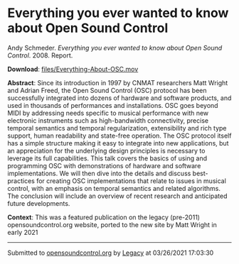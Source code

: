 # Everything you ever wanted to know about Open Sound Control

Andy Schmeder. *Everything you ever wanted to know about Open Sound Control*. 2008.  Report. 

**Download**: [files/Everything-About-OSC.mov](../files/Everything-About-OSC.mov)

**Abstract**: Since its introduction in 1997 by CNMAT researchers Matt Wright and Adrian Freed, the Open Sound Control (OSC) protocol has been successfully integrated into dozens of hardware and software products, and used in thousands of performances and installations. OSC goes beyond MIDI by addressing needs specific to musical performance with new electronic instruments such as high-bandwidth connectivity, precise temporal semantics and temporal regularization, extensibility and rich type support, human readability and state-free operation. The OSC protocol itself has a simple structure making it easy to integrate into new applications, but an appreciation for the underlying design principles is necessary to leverage its full capabilities. This talk covers the basics of using and programming OSC with demonstrations of hardware and software implementations. We will then dive into the details and discuss best-practices for creating OSC implementations that relate to issues in musical control, with an emphasis on temporal semantics and related algorithms. The conclusion will include an overview of recent research and anticipated future developments.

**Context**: This was a featured publication on the legacy (pre-2011) opensoundcontrol.org website, ported to the new site by Matt Wright in early 2021

---
Submitted to [opensoundcontrol.org](https://opensoundcontrol.org) by [Legacy](https://web.archive.org) at 03/26/2021 17:03:30
